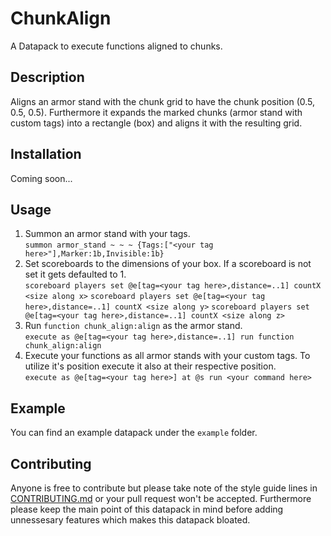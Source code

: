 # ChunkAlign
A Datapack to execute functions aligned to chunks.

## Description
Aligns an armor stand with the chunk grid to have the chunk position (0.5, 0.5, 0.5). Furthermore it expands the marked chunks (armor stand with custom tags) into a rectangle (box) and aligns it with the resulting grid.

## Installation
Coming soon...

## Usage
1. Summon an armor stand with your tags.\
   `summon armor_stand ~ ~ ~ {Tags:["<your tag here>"],Marker:1b,Invisible:1b}`
2. Set scoreboards to the dimensions of your box.
   If a scoreboard is not set it gets defaulted to 1.\
   `scoreboard players set @e[tag=<your tag here>,distance=..1] countX <size along x>`
   `scoreboard players set @e[tag=<your tag here>,distance=..1] countX <size along y>`
   `scoreboard players set @e[tag=<your tag here>,distance=..1] countX <size along z>`
3. Run `function chunk_align:align` as the armor stand.\
   `execute as @e[tag=<your tag here>,distance=..1] run function chunk_align:align`
4. Execute your functions as all armor stands with your custom tags.
   To utilize it's position execute it also at their respective position.\
   `execute as @e[tag=<your tag here>] at @s run <your command here>`
## Example
You can find an example datapack under the `example` folder.

## Contributing
Anyone is free to contribute but please take note of the style guide lines in [CONTRIBUTING.md](./CONTRIBUTING.md) or your pull request won't be accepted. Furthermore please keep the main point of this datapack in mind before adding unnessesary features which makes this datapack bloated.

